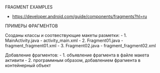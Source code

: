 FRAGMENT EXAMPLES
- https://developer.android.com/guide/components/fragments?hl=ru

ПРИМЕРЫ ФРАГМЕНТОВ

Созданы классы и соотвествующие макеты разметки:
    - 1. MainActivity.java - activity_main.xml
    - 2. Fragment01.java - fragment_fragment01.xml
    - 3. Fragment02.java - fragment_fragment02.xml

Добавление фрагментов:
    - 1. объявление фрагмента в файле макета активити
    - 2. программным образом, добавлением фрагмента в контейнерный объект

